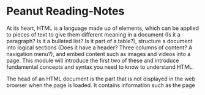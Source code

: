 # Peanut Reading-Notes

At its heart, HTML is a language made up of elements, which can be applied to pieces of text to give them different meaning in a document (Is it a paragraph? Is it a bulleted list? Is it part of a table?), structure a document into logical sections (Does it have a header? Three columns of content? A navigation menu?), and embed content such as images and videos into a page. This module will introduce the first two of these and introduce fundamental concepts and syntax you need to know to understand HTML.

The head of an HTML document is the part that is not displayed in the web browser when the page is loaded. It contains information such as the page <title>, links to CSS (if you want to style your HTML content with CSS), links to custom favicons, and metadata (data about the HTML, such as who wrote it, and important keywords that describe the document).

One of HTML's main jobs is to give text meaning (also known as semantics), so that the browser knows how to display it correctly. This article looks at how to use HTML to break up a block of text into a structure of headings and paragraphs, add emphasis/importance to words, create lists, and more.

Hyperlinks are really important — they are what makes the web a web. This article shows the syntax required to make a link and discusses best practices for links.

There are many other elements in HTML for formatting text that we didn't get to in the HTML text fundamentals article. The elements here are less well-known, but still useful to know about. In this article, you'll learn about marking up quotations, description lists, computer code and other related text, subscript and superscript, contact information, and more.

As well as defining individual parts of your page (such as "a paragraph" or "an image"), HTML is also used to define areas of your website (such as "the header", "the navigation menu", or "the main content column"). This article looks into how to plan a basic website structure and how to write the HTML to represent this structure.

In HTML, each paragraph has to be wrapped in a <p> element, like so:

Each heading has to be wrapped in a heading element:

There are six heading elements: <h1>, <h2>, <h3>, <h4>, <h5>, and <h6>. Each element represents a different level of content in the document; <h1> represents the main heading, <h2> represents subheadings, <h3> represents sub-subheadings, and so on.

